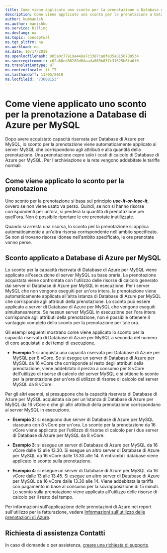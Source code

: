 ```yaml
---
title: Come viene applicato uno sconto per la prenotazione a Database di Azure per MySQL
description: Come viene applicato uno sconto per la prenotazione a Database di Azure per MySQL
author: kummanish
ms.author: manishku
ms.service: billing
ms.devlang: na
ms.topic: conceptual
ms.tgt_pltfrm: na
ms.workload: na
ms.date: 10/17/2019
ms.openlocfilehash: 905a0c77919e448a7c3387ca8fa35a8150780534
ms.sourcegitcommit: c62a68ed80289d0daada860b837c31625b0fa0f0
ms.translationtype: HT
ms.contentlocale: it-IT
ms.lasthandoff: 11/05/2019
ms.locfileid: "73608153"
---
```

# <a name="how-a-reservation-discount-is-applied-to-azure-database-for-mysql"></a>Come viene applicato uno sconto per la prenotazione a Database di Azure per MySQL

Dopo avere acquistato capacità riservata per Database di Azure per MySQL, lo sconto per la prenotazione viene automaticamente applicato ai server MySQL che corrispondono agli attributi e alla quantità della prenotazione. Una prenotazione copre solo i costi di calcolo di Database di Azure per MySQL. Per l'archiviazione e la rete vengono addebitate le tariffe normali. 

## <a name="how-reservation-discount-is-applied"></a>Come viene applicato lo sconto per la prenotazione

Uno sconto per la prenotazione si basa sul principio ***use-it-or-lose-it***, ovvero se non viene usato va perso. Quindi, se non si hanno risorse corrispondenti per un'ora, si perderà la quantità di prenotazione per quell'ora. Non è possibile riportare le ore prenotate inutilizzate.</br>

Quando si arresta una risorsa, lo sconto per la prenotazione si applica automaticamente a un'altra risorsa corrispondente nell'ambito specificato. Se non si trovano risorse idonee nell'ambito specificato, le ore prenotate vanno perse.

## <a name="discount-applied-to-azure-database-for-mysql"></a>Sconto applicato a Database di Azure per MySQL

Lo sconto per la capacità riservata di Database di Azure per MySQL viene applicato all'esecuzione di server MySQL su base oraria. La prenotazione acquistata viene confrontata con l'utilizzo delle risorse di calcolo generato dai server di Database di Azure per MySQL in esecuzione. Per i server MySQL che non vengono eseguiti per un'ora intera, la prenotazione viene automaticamente applicata all'altra istanza di Database di Azure per MySQL che corrisponde agli attributi della prenotazione. Lo sconto può essere applicato a server di Database di Azure per MySQL che vengono eseguiti simultaneamente. Se nessun server MySQL in esecuzione per l'ora intera corrisponde agli attributi della prenotazione, non è possibile ottenere il vantaggio completo dello sconto per la prenotazione per tale ora.

Gli esempi seguenti mostrano come viene applicato lo sconto per la capacità riservata di Database di Azure per MySQL a seconda del numero di core acquistati e dei tempi di esecuzione.

* **Esempio 1**: si acquista una capacità riservata per Database di Azure per MySQL per 8 vCore. Se si esegue un server di Database di Azure per MySQL da 16 vCore che corrisponde al resto degli attributi della prenotazione, viene addebitato il prezzo a consumo per 8 vCore dell'utilizzo di risorse di calcolo del server MySQL e si ottiene lo sconto per la prenotazione per un'ora di utilizzo di risorse di calcolo del server MySQL da 8 vCore.</br>

Per gli altri esempi, si presuppone che la capacità riservata di Database di Azure per MySQL acquistata sia per un'istanza di Database di Azure per MySQL da 16 vCore e che gli altri attributi della prenotazione corrispondano ai server MySQL in esecuzione.

* **Esempio 2:** si eseguono due server di Database di Azure per MySQL ciascuno con 8 vCore per un'ora. Lo sconto per la prenotazione da 16 vCore viene applicato per l'utilizzo di risorse di calcolo per i due server di Database di Azure per MySQL da 8 vCore.

* **Esempio 3**: si esegue un server di Database di Azure per MySQL da 16 vCore dalle 13 alle 13.30. Si esegue un altro server di Database di Azure per MySQL da 16 vCore dalle 13.30 alle 14. A entrambi i database viene applicato lo sconto sulla prenotazione.

* **Esempio 4**: si esegue un server di Database di Azure per MySQL da 16 vCore dalle 13 alle 13.45. Si esegue un altro server di Database di Azure per MySQL da 16 vCore dalle 13.30 alle 14. Viene addebitata la tariffa con pagamento in base al consumo per la sovrapposizione di 15 minuti. Lo sconto sulla prenotazione viene applicato all'utilizzo delle risorse di calcolo per il resto del tempo.

Per informazioni sull'applicazione delle prenotazioni di Azure nei report sull'utilizzo per la fatturazione, vedere [Informazioni sull'utilizzo delle prenotazioni di Azure](https://docs.microsoft.com/azure/billing/billing-understand-reserved-instance-usage-ea).

## <a name="need-help-contact-us"></a>Richiesta di assistenza Contatti
In caso di domande o per assistenza, [creare una richiesta di supporto](https://go.microsoft.com/fwlink/?linkid=2083458).
